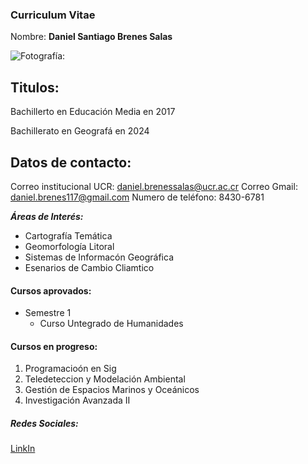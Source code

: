 ### Curriculum Vitae

Nombre: **Daniel Santiago Brenes Salas**

![Fotografía: ](img/yo.jpg)

## Titulos: 

Bachillerto en Educación Media en 2017

Bachillerato en Geografá en 2024

## Datos de contacto:

Correo institucional UCR:  daniel.brenessalas@ucr.ac.cr
Correo Gmail: daniel.brenes117@gmail.com
Numero de teléfono: 8430-6781

**_Áreas de Interés:_**

- Cartografía Temática
- Geomorfología Litoral
- Sistemas de Informacón Geográfica
- Esenarios de Cambio Cliamtico

#### Cursos aprovados:

- Semestre 1
    - Curso Untegrado de Humanidades
  
#### Cursos en progreso:

1. Programacioón en Sig 
2. Teledeteccion y Modelación Ambiental
3. Gestión de Espacios Marinos y Oceánicos
4. Investigación Avanzada II

##### Redes Sociales:

[LinkIn](https://www.linkedin.com/in/santiago-brenes-6197892b3/)